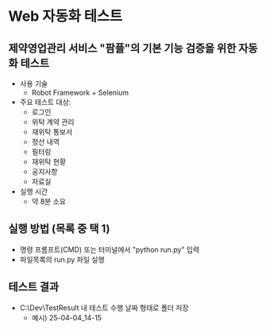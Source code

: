 
# Web 자동화 테스트  

## 제약영업관리 서비스 "팜플"의 기본 기능 검증을 위한 자동화 테스트  
- 사용 기술
  - Robot Framework + Selenium  
- 주요 테스트 대상:  
  - 로그인  
  - 위탁 계약 관리  
  - 재위탁 통보서  
  - 정산 내역  
  - 필터링  
  - 재위탁 현황  
  - 공지사항  
  - 자료실  
- 실행 시간
  - 약 8분 소요  

## 실행 방법 (목록 중 택 1)
- 명령 프롬프트(CMD) 또는 터미널에서 "python run.py" 입력
- 파일목록의 run.py 파일 실행

## 테스트 결과
- C:\Dev\TestResult 내 테스트 수행 날짜 형태로 폴더 저장
    - 예시) 25-04-04_14-15
